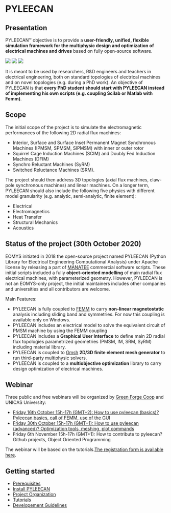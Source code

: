 PYLEECAN
========

Presentation
------------

PYLEECAN™ objective is to provide a **user-friendly, unified, flexible
simulation framework for the multiphysic design and optimization of
electrical machines and drives** based on fully open-source software.

![](_static/BPMSM.png)
![](_static/IPMSM.png)
![](_static/SyRM.png)

It is meant to be used by researchers, R&D engineers and teachers in
electrical engineering, both on standard topologies of electrical
machines and on novel topologies (e.g. during a PhD work). An objective
of PYLEECAN is that **every PhD student should start with PYLEECAN
instead of implementing his own scripts (e.g. coupling Scilab or Matlab
with Femm)**.

Scope
-----

The initial scope of the project is to simulate the electromagnetic
performances of the following 2D radial flux machines:

-   Interior, Surface and Surface Inset Permanent Magnet Synchronous
    Machines (IPMSM, SPMSM, SIPMSM) with inner or outer rotor
-   Squirrel Cage Induction Machines (SCIM) and Doubly Fed Induction
    Machines (DFIM)
-   Synchro Reluctant Machines (SyRM)
-   Switched Reluctance Machines (SRM).

The project should then address 3D topologies (axial flux machines,
claw-pole synchronous machines) and linear machines. On a longer term,
PYLEECAN should also include the following five physics with different
model granularity (e.g. analytic, semi-analytic, finite element):

-   Electrical
-   Electromagnetics
-   Heat Transfer
-   Structural Mechanics
-   Acoustics

Status of the project (30th October 2020)
-----------------------------------------

EOMYS initiated in 2018 the open-source project named PYLEECAN (Python
Library for Electrical Engineering Computational Analysis) under Apache
license by releasing a part of [MANATEE](https://eomys.com/produits/manatee/article/logiciel-manatee?lang=en)
commercial software scripts. These initial scripts included a fully
**object-oriented modelling** of main radial flux electrical machines,
with parameterized geometry. However, PYLEECAN is not an EOMYS-only
project, the initial maintainers includes other companies and
universities and all contributors are welcome.

Main Features:

-   PYLEECAN is fully coupled to [FEMM](http://www.femm.info) to carry
    **non-linear magnetostatic** analysis including sliding band and
    symmetries. For now this coupling is available only on Windows.
-   PYLEECAN includes an electrical model to solve the equivalent
    circuit of PMSM machine by using the FEMM coupling
-   PYLEECAN includes a **Graphical User Interface** to define main 2D
    radial flux topologies parametrized geometries (PMSM, IM, SRM, SyRM)
    including material library.
-   PYLEECAN is coupled to [Gmsh](http://gmsh.info/) **2D/3D finite
    element mesh generator** to run third-party multiphysic solvers.
-   PYLEECAN is coupled to a **multiobjective optimization** library to
    carry design optimization of electrical machines.

Webinar
-------

Three public and free webinars will be organized by [Green Forge Coop](https://www.linkedin.com/company/greenforgecoop/about/) and UNICAS
University:

-   [Friday 16th October 15h-17h (GMT+2): How to use pyleecan (basics)? Pyleecan basics, call of FEMM, use of the GUI](webinar_1.md)
-   [Friday 30th October 15h-17h (GMT+1): How to use pyleecan (advanced)? Optimization tools, meshing, plot commands](webinar_2.md)
-   Friday 6th November 15h-17h (GMT+1): How to contribute to pyleecan?
    Github projects, Object Oriented Programming

The webinar will be based on the tutorials.[The registration form is available here](https://us02web.zoom.us/meeting/register/tZYsc-mppz8pE9UYGaTYWe6m8117qgi44EKi).

Getting started
---------------

- [Prerequisites](prerequisite.md)
- [Install PYLEECAN](get.pyleecan.md)
- [Project Organization](project.organization.md)
- [Tutorials](tutorials.md)
- [Developement Guidelines](development.md)
